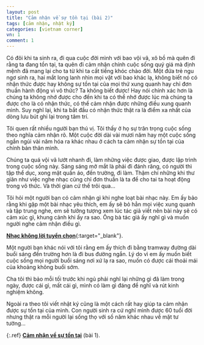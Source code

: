 ```yaml
---
layout: post
title: "Cảm nhận về sự tồn tại (bài 2)"
tags: [cảm nhận, nhật ký]
categories: [vietnam corner]
vn: 1
comment: 1
---
```


Có đôi khi ta sinh ra, đi qua cuộc đời mình với bao vội vã, xô bồ mà quên đi rằng ta đang tồn tại, ta quên đi cảm nhận chính cuộc sống quý giá mà định mệnh đã mang lại cho ta từ khi ta cất tiếng khóc chào đời.
Một đứa trẻ ngu ngơ sinh ra, hai mắt long lanh nhìn mọi vật với bao khác lạ, không biết nó có nhận thức được hay không sự tồn tại của mọi thứ xung quanh hay chỉ đơn thuần hành động vì vô thức? Ta không biết được! Hay nói chính xác hơn là chúng ta không nhớ được cho đến khi ta có thể nhớ được lúc mà chúng ta được cho là có nhận thức, có thể cảm nhận được những điều xung quanh mình. Suy nghĩ lại, khi ta bắt đầu có nhận thức thật ra là điểm xa nhất của dòng lưu bút ghi lại trong tâm trí.

Tôi quen rất nhiều người bạn thú vị. Tôi thấy ở họ sự trân trọng cuộc sống theo nghĩa cảm nhận rõ. Một cuộc đời dài vài mươi năm hay một cuộc sống ngắn ngủi vài năm hóa ra khác nhau ở cách ta cảm nhận sự tồn tại của chính bản thân mình.

Chúng ta quá vội vã lướt nhanh đi, làm những việc được giao, được lập trình trong cuộc sống này. Sáng sáng mở mắt là phải đi đánh răng, có người thì tập thể dục, xong mặt quần áo, đến trường, đi làm. Thậm chí những khi thư giãn như việc nghe nhạc cũng chỉ đơn thuần là ta để cho tai ta hoạt động trong vô thức. Và thời gian cứ thế trôi qua...

Tôi hỏi một người bạn có cảm nhận gì khi nghe loạt bài nhạc này. Em ấy bảo rằng khi gặp một bài nhạc yêu thích, em ấy sẽ bỏ hẳn mọi việc xung quanh và tập trung nghe, em sẽ tưởng tượng xem lúc tác giả viết nên bài này sẽ có cảm xúc gì, khung cảnh khi ấy ra sao. Ông bà tác giả ấy nghĩ gì và muốn người nghe cảm nhận điều gì.

[**Nhạc không lời tuyển chọn**](https://www.youtube.com/watch?v=G8sCdegX4fg){:target="_blank"}.

Một người bạn khác nói với tôi rằng em ấy thích đi bằng tramway đường dài buổi sáng đến trường hơn là đi bus đường ngắn. Lý do vì em ấy muốn biết cuộc sống mọi người buổi sáng nơi xứ lạ ra sao, muốn có được cái thoải mái của khoảng không buổi sớm.

Cha tôi thì bảo mỗi tối trước khi ngủ phải nghĩ lại những gì đã làm trong ngày, được cái gì, mất cái gì, mình có làm gì đáng để nghĩ và rút kinh nghiệm không.

Ngoài ra theo tôi viết nhật ký cũng là một cách rất hay giúp ta cảm nhận được sự tồn tại của mình.
Con người sinh ra cứ nghĩ mình được 60 tuổi đời nhưng thật ra mỗi người lại sống thọ với số năm khác nhau về mặt tư tưởng...

{:.ref}
[**Cảm nhận về sự tồn tại**](/cam-nhan-ve-su-ton-tai) (bài 1).
